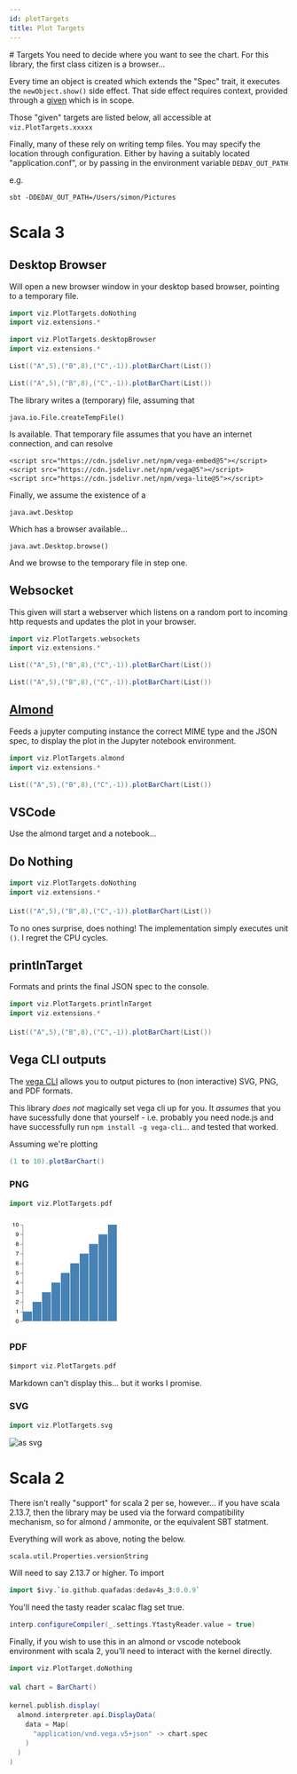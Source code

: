 ```yaml
---
id: plotTargets
title: Plot Targets
---
```

<head>
        <meta charset="utf-8" />
        <!-- Import Vega & Vega-Lite -->
        <script src="https://cdn.jsdelivr.net/npm/vega@5"></script>
        <script src="https://cdn.jsdelivr.net/npm/vega-lite@5"></script>
        <!-- Import vega-embed -->
        <script src="https://cdn.jsdelivr.net/npm/vega-embed@5"></script>
        <style>
		    div.viz {
                width: 25vmin;
                height:25vmin;
                style="position: fixed; left: 0; right: 0; top: 0; bottom: 0"
            }
        </style>
</head>
# Targets
You need to decide where you want to see the chart. For this library, the first class citizen is a browser... 

Every time an object is created which extends the "Spec" trait, it executes the ```newObject.show()``` side effect. That side effect requires context, provided through a [given](https://dotty.epfl.ch/docs/reference/contextual/givens.html) which is in scope. 

Those "given" targets are listed below, all accessible at ```viz.PlotTargets.xxxxx```

Finally, many of these rely on writing temp files. You may specify the location through configuration. Either by having a suitably located "application.conf", or by passing in the environment variable ```DEDAV_OUT_PATH```

e.g. 
```
sbt -DDEDAV_OUT_PATH=/Users/simon/Pictures   
```

# Scala 3
## Desktop Browser

Will open a new browser window in your desktop based browser, pointing to a temporary file. 

```scala mdoc:invisible
import viz.PlotTargets.doNothing
import viz.extensions.*
```

```scala 
import viz.PlotTargets.desktopBrowser
import viz.extensions.*
```

```scala
List(("A",5),("B",8),("C",-1)).plotBarChart(List())
```
```scala mdoc:vegaplot
List(("A",5),("B",8),("C",-1)).plotBarChart(List())
```
The library writes a (temporary) file, assuming that

    java.io.File.createTempFile() 

Is available. That temporary file assumes that you have an internet connection, and can resolve 

    <script src="https://cdn.jsdelivr.net/npm/vega-embed@5"></script>
    <script src="https://cdn.jsdelivr.net/npm/vega@5"></script>
    <script src="https://cdn.jsdelivr.net/npm/vega-lite@5"></script>

Finally, we assume the existence of a 

    java.awt.Desktop

Which has a browser available... 

    java.awt.Desktop.browse()

And we browse to the temporary file in step one.

## Websocket

This given will start a webserver which listens on a random port to incoming http requests and updates the plot in your browser.

```scala
import viz.PlotTargets.websockets
import viz.extensions.*
```

```scala
List(("A",5),("B",8),("C",-1)).plotBarChart(List())
```
```scala mdoc:vegaplot
List(("A",5),("B",8),("C",-1)).plotBarChart(List())
```

## [Almond](https://www.almond.sh)

Feeds a jupyter computing instance the correct MIME type and the JSON spec, to display the plot in the Jupyter notebook environment.

```scala
import viz.PlotTargets.almond
import viz.extensions.*
```
```scala
List(("A",5),("B",8),("C",-1)).plotBarChart(List())
```

## VSCode 
Use the almond target and a notebook... 

## Do Nothing
```scala
import viz.PlotTargets.doNothing
import viz.extensions.*

List(("A",5),("B",8),("C",-1)).plotBarChart(List())
```
To no ones surprise, does nothing! The implementation simply executes unit ```()```. I regret the CPU cycles. 

## printlnTarget

Formats and prints the final JSON spec to the console. 

```scala mdoc:reset
import viz.PlotTargets.printlnTarget
import viz.extensions.*

List(("A",5),("B",8),("C",-1)).plotBarChart(List())
```

## Vega CLI outputs
The [vega CLI](https://vega.github.io/vega/usage/#cli) allows you to output pictures to (non interactive) SVG, PNG, and PDF formats. 

This library _does not_ magically set vega cli up for you. It _assumes_ that you have sucessfully done that yourself - i.e. probably you need node.js and have successfully run ```npm install -g vega-cli```... and tested that worked. 

Assuming we're plotting 

```scala
(1 to 10).plotBarChart()
```

### PNG
```scala
import viz.PlotTargets.pdf
```
![as png](../assets/plot-10805531892109353827.png)

### PDF
```scala
$import viz.PlotTargets.pdf
````
Markdown can't display this... but it works I promise.
### SVG
```scala
import viz.PlotTargets.svg
````
![as svg](../assets/plot-15502123500232012865.svg)

# Scala 2
There isn't really "support" for scala 2 per se, however... if you have scala 2.13.7, then the library may be used via the forward compatibility mechanism, so for almond / ammonite, or the equivalent SBT statment.

Everything will work as above, noting the below. 

```
scala.util.Properties.versionString
```
Will need to say 2.13.7 or higher. To import

```scala 
import $ivy.`io.github.quafadas:dedav4s_3:0.0.9`
```
You'll need the tasty reader scalac flag set true. 

```scala
interp.configureCompiler(_.settings.YtastyReader.value = true)
```

Finally, if you wish to use this in an almond or vscode notebook environment with scala 2, you'll need to interact with the kernel directly. 

```scala
import viz.PlotTarget.doNothing

val chart = BarChart()

kernel.publish.display(
  almond.interpreter.api.DisplayData(
    data = Map(      
      "application/vnd.vega.v5+json" -> chart.spec
    )
  )  
)
```


